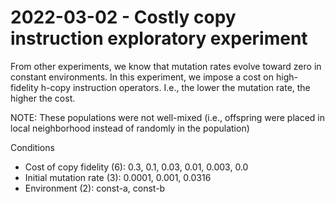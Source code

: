 # 2022-03-02 - Costly copy instruction exploratory experiment

From other experiments, we know that mutation rates evolve toward zero in constant environments.
In this experiment, we impose a cost on high-fidelity h-copy instruction operators. I.e., the lower the mutation rate, the higher the cost.

NOTE: These populations were not well-mixed (i.e., offspring were placed in local neighborhood instead of randomly in the population)

Conditions

- Cost of copy fidelity (6): 0.3, 0.1, 0.03, 0.01, 0.003, 0.0
- Initial mutation rate (3):  0.0001, 0.001, 0.0316
- Environment (2): const-a, const-b